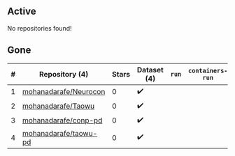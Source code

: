 ## Active
No repositories found!

## Gone
| # | Repository (4) | Stars | Dataset (4) | `run` | `containers-run` | Last Modified |
| --- | --- | --- | --- | --- | --- | --- |
| 1 | [mohanadarafe/Neurocon](https://github.com/mohanadarafe/Neurocon) | 0 | :heavy_check_mark: |  |  | — |
| 2 | [mohanadarafe/Taowu](https://github.com/mohanadarafe/Taowu) | 0 | :heavy_check_mark: |  |  | — |
| 3 | [mohanadarafe/conp-pd](https://github.com/mohanadarafe/conp-pd) | 0 | :heavy_check_mark: |  |  | — |
| 4 | [mohanadarafe/taowu-pd](https://github.com/mohanadarafe/taowu-pd) | 0 | :heavy_check_mark: |  |  | — |
